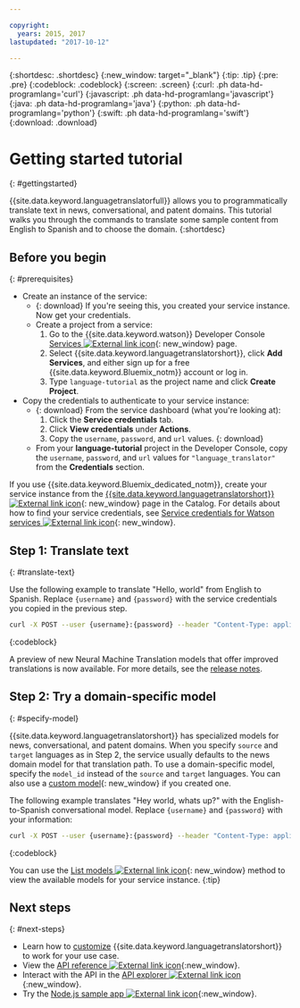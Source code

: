 ```yaml
---

copyright:
  years: 2015, 2017
lastupdated: "2017-10-12"

---
```

<!-- Attribute definitions -->
{:shortdesc: .shortdesc}
{:new_window: target="_blank"}
{:tip: .tip}
{:pre: .pre}
{:codeblock: .codeblock}
{:screen: .screen}
{:curl: .ph data-hd-programlang='curl'}
{:javascript: .ph data-hd-programlang='javascript'}
{:java: .ph data-hd-programlang='java'}
{:python: .ph data-hd-programlang='python'}
{:swift: .ph data-hd-programlang='swift'}
{:download: .download}

# Getting started tutorial
{: #gettingstarted}

{{site.data.keyword.languagetranslatorfull}} allows you to programmatically translate text in news, conversational, and patent domains. This tutorial walks you through the commands to translate some sample content from English to Spanish and to choose the domain.
{:shortdesc}

## Before you begin
{: #prerequisites}

- Create an instance of the service:
    - {: download} If you're seeing this, you created your service instance. Now get your credentials.
    - Create a project from a service:
        1.  Go to the {{site.data.keyword.watson}} Developer Console [Services ![External link icon](../../icons/launch-glyph.svg "External link icon")](https://console.{DomainName}/developer/watson/services){: new_window} page.
        1.  Select {{site.data.keyword.languagetranslatorshort}}, click **Add Services**, and either sign up for a free {{site.data.keyword.Bluemix_notm}} account or log in.
        1.  Type `language-tutorial` as the project name and click **Create Project**.
- Copy the credentials to authenticate to your service instance:
    - {: download} From the service dashboard (what you're looking at):
        1.  Click the **Service credentials** tab.
        1.  Click **View credentials** under **Actions**.
        1.  Copy the `username`, `password`, and `url` values.
        {: download}
    - From your **language-tutorial** project in the Developer Console, copy the `username`,  `password`, and `url` values for `"language_translator"` from the  **Credentials** section.

<!-- Remove this text after dedicated instances have the Developer Console: begin -->

If you use {{site.data.keyword.Bluemix_dedicated_notm}}, create your service instance from the [{{site.data.keyword.languagetranslatorshort}} ![External link icon](../../icons/launch-glyph.svg "External link icon")](https://console.{DomainName}/catalog/services/language-translator/){: new_window} page in the Catalog. For details about how to find your service credentials, see [Service credentials for Watson services ![External link icon](../../icons/launch-glyph.svg "External link icon")](/docs/services/watson/getting-started-credentials.html#getting-credentials-manually){: new_window}.

<!-- Remove this text after dedicated instances have the Developer Console: end -->

## Step 1: Translate text
{: #translate-text}

Use the following example to translate "Hello, world" from English to Spanish. Replace `{username}` and `{password}` with the service credentials you copied in the previous step.

```bash
curl -X POST --user {username}:{password} --header "Content-Type: application/json" --header "Accept: application/json" --data "{\"text\":\"Hello, world\",\"source\":\"en\",\"target\":\"es\"}" https://gateway.watsonplatform.net/language-translator/api/v2/translate
```
{:codeblock}

A preview of new Neural Machine Translation models that offer improved translations is now available. For more details, see the [release notes](release-notes.html#12-january-2018).

<!-- ```
var watson = require('watson-developer-cloud');
var language_translator = watson.language_translator({
  username: 'username',
  password: 'password',
  version: 'v2',
  url: 'https://gateway.watsonplatform.net/language-translator/api'
});
language_translator.translate({
    text: 'Hello, world!',
    source: 'en',
    target: 'es'
  },
  function(err, translation) {
    if (err)
      console.log(err)
    else
      console.log(translation);
});
```
{:node}
{:codeblock} -->

<!-- ```java
LanguageTranslator service = new LanguageTranslator();
service.setUsernameAndPassword("username","password");

TranslationResult result = service.translate("Hello, world!", "en", "es");
System.out.println(result);
```
{:java}
{:codeblock} -->

<!-- ```
import json
from watson_developer_cloud import LanguageTranslatorV2 as LanguageTranslator

language_translator = LanguageTranslator(
    username="username",
    password="password")

translation = language_translator.translate(
    text="Hello, world!",
    source="en",
    target="es"
print(json.dumps(translation, indent=2, ensure_ascii=False))
```
{:python}
{:codeblock} -->


## Step 2: Try a domain-specific model
{: #specify-model}

{{site.data.keyword.languagetranslatorshort}} has specialized models for news, conversational, and patent domains. When you specify `source` and `target` languages as in Step 2, the service usually defaults to the news domain model for that translation path. To use a domain-specific model, specify the `model_id` instead of the `source` and `target` languages. You can also use a [custom model](https://www.ibm.com/watson/developercloud/doc/language-translator/customizing.html){: new_window} if you created one.

The following example translates "Hey world, whats up?" with the English-to-Spanish conversational model. Replace `{username}` and `{password}` with your information:

```bash
curl -X POST --user {username}:{password} --header "Content-Type: application/json" --header "Accept: application/json" --data "{\"text\":\"Hey world, whats up?\",\"model_id\":\"en-es-conversational\"}" "https://gateway.watsonplatform.net/language-translator/api/v2/translate"
```
{:codeblock}

<!-- ```
var watson = require('watson-developer-cloud');
var language_translator = watson.language_translator({
  username: 'username',
  password: 'password',
  url: 'https://gateway.watsonplatform.net/language-translator/api'
  version: 'v2',
});
language_translator.translate({
    text: 'Hey, world! What's up?',
    model_id: 'en-es-conversational'
  },
  function(err, translation) {
    if (err)
      console.log(err)
    else
      console.log(translation);
});
```
{:node}
{:codeblock} -->

<!-- ```java
LanguageTranslator service = new LanguageTranslator();
service.setUsernameAndPassword("username","password");

TranslationResult result = service.translate("Hey, world! What's up?", "en-es-conversational");
System.out.println(result);
```
{:java}
{:codeblock} -->

<!-- ```python
import json
from watson_developer_cloud import LanguageTranslatorV2 as LanguageTranslator

language_translator = LanguageTranslator(
  username="username",
  password="password"
)

translation = language_translator.translate(
  text="Hey, world! What's up?",
  model_id="en-es-conversational"
)
print(json.dumps(translation, indent=2, ensure_ascii=False))
```
{:python}
{:codeblock} -->

You can use the [List models ![External link icon](../../icons/launch-glyph.svg "External link icon")](https://www.ibm.com/watson/developercloud/language-translator/api/v2/#list-models){: new_window} method to view the available models for your service instance.
{:tip}

## Next steps
{: #next-steps}

- Learn how to [customize](/docs/services/language-translator/customizing.html) {{site.data.keyword.languagetranslatorshort}} to work for your use case.
- View the [API reference ![External link icon](../../icons/launch-glyph.svg "External link icon")](https://www.ibm.com/watson/developercloud/language-translator/api/v2/){:new_window}.
- Interact with the API in the [API explorer ![External link icon](../../icons/launch-glyph.svg "External link icon")](https://watson-api-explorer.mybluemix.net/apis/language-translator-v2){:new_window}.
- Try the [Node.js sample app ![External link icon](../../icons/launch-glyph.svg "External link icon")](https://github.com/watson-developer-cloud/language-translator-nodejs){:new_window}.
